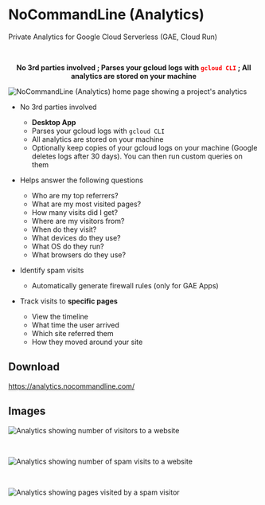 # NoCommandLine (Analytics)
Private Analytics for Google Cloud Serverless (GAE, Cloud Run)  

<br/>
<p align="center"> <b>No 3rd parties involved ; Parses your gcloud logs with <code style="color : red">gcloud CLI</code> ; All analytics are stored on your machine</b> </p>

![NoCommandLine (Analytics) home page showing a project's analytics](https://analytics.nocommandline.com/static/images/demos/ncl-analytics-data-visitor-analytics-list.png)



- No 3rd parties involved 
    - **Desktop App**
    - Parses your gcloud logs with `gcloud CLI` 
    - All analytics are stored on your machine
    - Optionally keep copies of your gcloud logs on your machine (Google deletes logs after 30 days). You can then run custom queries on them

- Helps answer the following questions
    - Who are my top referrers?
    - What are my most visited pages?
    - How many visits did I get?
    - Where are my visitors from? 
    - When do they visit?
    - What devices do they use? 
    - What OS do they run?
    - What browsers do they use?
    
- Identify spam visits
    - Automatically generate firewall rules (only for GAE Apps)

 
- Track  visits to **specific pages** 
    - View the timeline 
    - What time the user arrived
    - Which site referred them
    - How they moved around your site
 
      


## Download
https://analytics.nocommandline.com/ 
<!--
## Website
https://analytics.nocommandline.com/
-->

## Images
![Analytics showing number of visitors to a website](https://analytics.nocommandline.com/static/images/demos/ncl-analytics-data-visitor-count-spam-normal.png)

<br/>

![Analytics showing number of spam visits to a website](https://analytics.nocommandline.com/static/images/demos/ncl-analytics-data-spam-visits-1.png)

<br/>

![Analytics showing pages visited by a spam visitor](https://analytics.nocommandline.com/static/images/demos/ncl-analytics-data-spam-visits-2.png)
